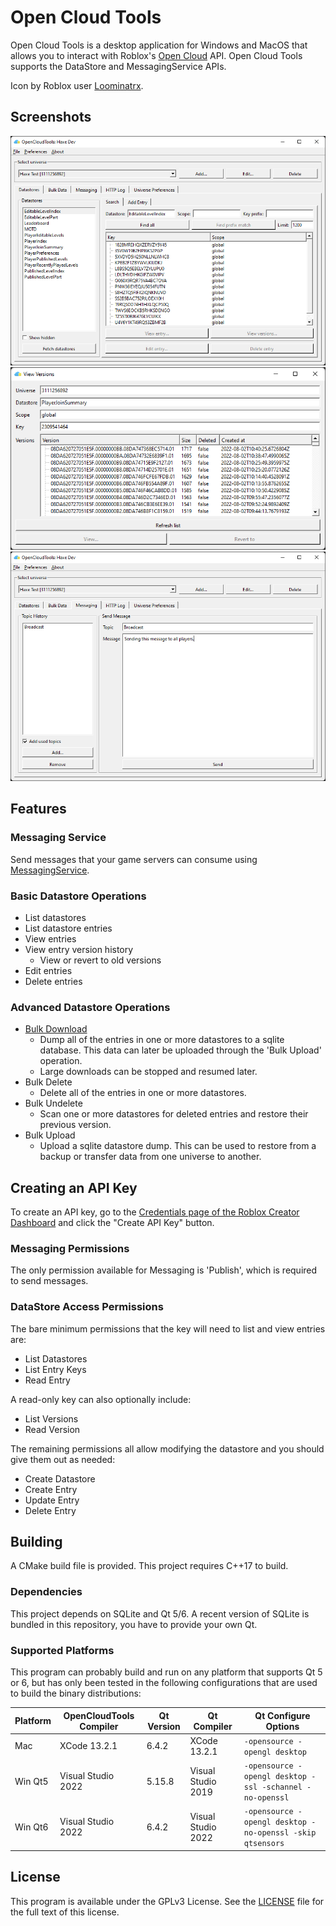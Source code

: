 # Open Cloud Tools

Open Cloud Tools is a desktop application for Windows and MacOS that allows you to interact with Roblox's [Open Cloud](https://create.roblox.com/docs/open-cloud/index) API. Open Cloud Tools supports the DataStore and MessagingService APIs.

Icon by Roblox user [Loominatrx](https://devforum.roblox.com/u/loominatrx/summary).

## Screenshots

![Search Datastore](./extra/img/datastores_search.png)
![View Versions](./extra/img/datastore_entry_versions.png)
![Messaging](./extra/img/messaging.png)

## Features

### Messaging Service

Send messages that your game servers can consume using [MessagingService](https://create.roblox.com/docs/reference/engine/classes/MessagingService).

### Basic Datastore Operations

* List datastores
* List datastore entries
* View entries
* View entry version history
  * View or revert to old versions
* Edit entries
* Delete entries

### Advanced Datastore Operations

* [Bulk Download](./doc/bulk_download.md)
  * Dump all of the entries in one or more datastores to a sqlite database. This data can later be uploaded through the 'Bulk Upload' operation.
  * Large downloads can be stopped and resumed later.
* Bulk Delete
  * Delete all of the entries in one or more datastores.
* Bulk Undelete
  * Scan one or more datastores for deleted entries and restore their previous version.
* Bulk Upload
  * Upload a sqlite datastore dump. This can be used to restore from a backup or transfer data from one universe to another.

## Creating an API Key

To create an API key, go to the [Credentials page of the Roblox Creator Dashboard](https://create.roblox.com/credentials) and click the "Create API Key" button.

### Messaging Permissions

The only permission available for Messaging is 'Publish', which is required to send messages.

### DataStore Access Permissions

The bare minimum permissions that the key will need to list and view entries are:
* List Datastores
* List Entry Keys
* Read Entry

A read-only key can also optionally include:
* List Versions
* Read Version

The remaining permissions all allow modifying the datastore and you should give them out as needed:
* Create Datastore
* Create Entry
* Update Entry
* Delete Entry

## Building

A CMake build file is provided. This project requires C++17 to build.

### Dependencies

This project depends on SQLite and Qt 5/6. A recent version of SQLite is bundled in this repository, you have to provide your own Qt.

### Supported Platforms

This program can probably build and run on any platform that supports Qt 5 or 6, but has only been tested in the following configurations that are used to build the binary distributions:

| Platform | OpenCloudTools Compiler | Qt Version | Qt Compiler | Qt Configure Options |
|----------|-------------------------|------------|-------------|----------------------|
| Mac      | XCode 13.2.1            | 6.4.2      | XCode 13.2.1 | `-opensource -opengl desktop` |
| Win Qt5  | Visual Studio 2022      | 5.15.8     | Visual Studio 2019 | `-opensource -opengl desktop -ssl -schannel -no-openssl` |
| Win Qt6  | Visual Studio 2022      | 6.4.2      | Visual Studio 2022 | `-opensource -opengl desktop -no-openssl -skip qtsensors` |

## License

This program is available under the GPLv3 License. See the [LICENSE](./LICENSE) file for the full text of this license.
